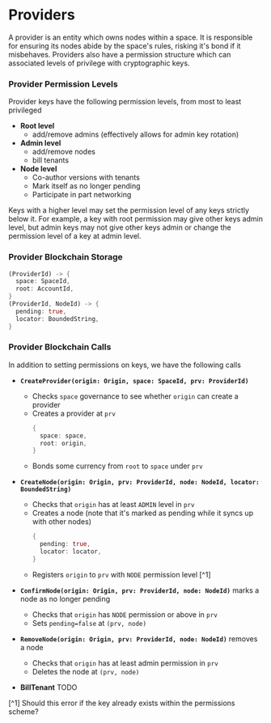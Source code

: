 # Providers

A provider is an entity which owns nodes within a space. 
It is responsible for ensuring its nodes abide by the space's rules, risking it's bond if it misbehaves.
Providers also have a permission structure which can associated levels of privilege with cryptographic keys.

### Provider Permission Levels
Provider keys have the following permission levels, from most to least privileged

* **Root level**
  - add/remove admins (effectively allows for admin key rotation)
* **Admin level**
  - add/remove nodes
  - bill tenants
* **Node level**
  - Co-author versions with tenants
  - Mark itself as no longer pending
  - Participate in part networking

Keys with a higher level may set the permission level of any keys strictly below it. 
For example, a key with root permission may give other keys admin level, but admin keys may not give other keys admin or change the permission level of a key at admin level.

### Provider Blockchain Storage
```rust
(ProviderId) -> {
  space: SpaceId,
  root: AccountId,
}
(ProviderId, NodeId) -> {
  pending: true,
  locator: BoundedString,
}
```

### Provider Blockchain Calls
In addition to setting permissions on keys, we have the following calls

* **`CreateProvider(origin: Origin, space: SpaceId, prv: ProviderId)`** 
  - Checks `space` governance to see whether `origin` can create a provider
  - Creates a provider at `prv` 
    ```rust
    {
      space: space,
      root: origin,
    }
    ```
  - Bonds some currency from `root` to `space` under `prv`
* **`CreateNode(origin: Origin, prv: ProviderId, node: NodeId, locator: BoundedString)`**
  - Checks that `origin` has at least `ADMIN` level in `prv`
  - Creates a node (note that it's marked as pending while it syncs up with other nodes)
    ```rust
    {
      pending: true,
      locator: locator,
    }
    ```
  - Registers `origin` to `prv` with `NODE` permission level [^1]

* **`ConfirmNode(origin: Origin, prv: ProviderId, node: NodeId)`** marks a node as no longer pending
  - Checks that `origin` has `NODE` permission or above in `prv`
  - Sets `pending=false` at  `(prv, node)`
* **`RemoveNode(origin: Origin, prv: ProviderId, node: NodeId)`** removes a node
  - Checks that `origin` has at least admin permission in `prv`
  - Deletes the node at `(prv, node)`
* **BillTenant** TODO

[^1] Should this error if the key already exists within the permissions scheme?
